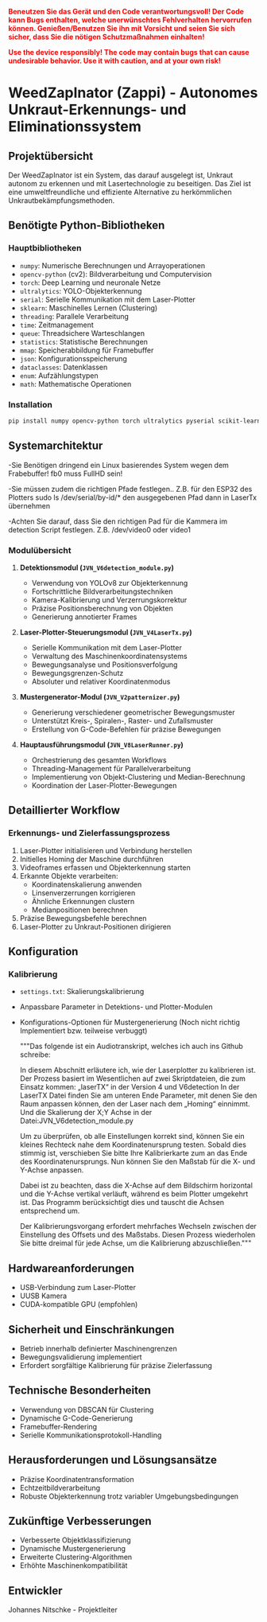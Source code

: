 <font color="red"><strong>Beneutzen Sie das Gerät und den Code verantwortungsvoll! Der Code kann Bugs enthalten, welche unerwünschtes Fehlverhalten hervorrufen können. Genießen/Benutzen Sie ihn mit Vorsicht und seien Sie sich sicher, dass Sie die nötigen Schutzmaßnahmen einhalten!<br>

Use the device responsibly! The code may contain bugs that can cause undesirable behavior. Use it with caution, and at your own risk!</strong></font>

# WeedZapInator (Zappi) - Autonomes Unkraut-Erkennungs- und Eliminationssystem

## Projektübersicht
Der WeedZapInator ist ein System, das darauf ausgelegt ist, Unkraut autonom zu erkennen und mit Lasertechnologie zu beseitigen. Das Ziel ist eine umweltfreundliche und effiziente Alternative zu herkömmlichen Unkrautbekämpfungsmethoden.

## Benötigte Python-Bibliotheken

### Hauptbibliotheken
- `numpy`: Numerische Berechnungen und Arrayoperationen
- `opencv-python` (cv2): Bildverarbeitung und Computervision
- `torch`: Deep Learning und neuronale Netze
- `ultralytics`: YOLO-Objekterkennung
- `serial`: Serielle Kommunikation mit dem Laser-Plotter
- `sklearn`: Maschinelles Lernen (Clustering)
- `threading`: Parallele Verarbeitung
- `time`: Zeitmanagement
- `queue`: Threadsichere Warteschlangen
- `statistics`: Statistische Berechnungen
- `mmap`: Speicherabbildung für Framebuffer
- `json`: Konfigurationsspeicherung
- `dataclasses`: Datenklassen
- `enum`: Aufzählungstypen
- `math`: Mathematische Operationen
  
### Installation
```bash
pip install numpy opencv-python torch ultralytics pyserial scikit-learn
```

## Systemarchitektur
-Sie Benötigen dringend ein Linux basierendes System wegen dem Frabebuffer! fb0 muss FullHD sein!

-Sie müssen zudem die richtigen Pfade festlegen.. Z.B. für den ESP32 des Plotters sudo ls /dev/serial/by-id/*
 den ausgegebenen Pfad dann in LaserTx übernehmen

-Achten Sie darauf, dass Sie den richtigen Pad für die Kammera im detection Script festlegen. Z.B. /dev/video0 oder video1

### Modulübersicht

1. **Detektionsmodul (`JVN_V6detection_module.py`)**
   - Verwendung von YOLOv8 zur Objekterkennung
   - Fortschrittliche Bildverarbeitungstechniken
   - Kamera-Kalibrierung und Verzerrungskorrektur
   - Präzise Positionsberechnung von Objekten
   - Generierung annotierter Frames

2. **Laser-Plotter-Steuerungsmodul (`JVN_V4LaserTx.py`)**
   - Serielle Kommunikation mit dem Laser-Plotter
   - Verwaltung des Maschinenkoordinatensystems
   - Bewegungsanalyse und Positionsverfolgung
   - Bewegungsgrenzen-Schutz
   - Absoluter und relativer Koordinatenmodus

3. **Mustergenerator-Modul (`JVN_V2patternizer.py`)**
   - Generierung verschiedener geometrischer Bewegungsmuster
   - Unterstützt Kreis-, Spiralen-, Raster- und Zufallsmuster
   - Erstellung von G-Code-Befehlen für präzise Bewegungen

4. **Hauptausführungsmodul (`JVN_V8LaserRunner.py`)**
   - Orchestrierung des gesamten Workflows
   - Threading-Management für Parallelverarbeitung
   - Implementierung von Objekt-Clustering und Median-Berechnung
   - Koordination der Laser-Plotter-Bewegungen

## Detaillierter Workflow

### Erkennungs- und Zielerfassungsprozess
1. Laser-Plotter initialisieren und Verbindung herstellen
2. Initielles Homing der Maschine durchführen
3. Videoframes erfassen und Objekterkennung starten
4. Erkannte Objekte verarbeiten:
   - Koordinatenskalierung anwenden
   - Linsenverzerrungen korrigieren
   - Ähnliche Erkennungen clustern
   - Medianpositionen berechnen
5. Präzise Bewegungsbefehle berechnen
6. Laser-Plotter zu Unkraut-Positionen dirigieren

## Konfiguration

### Kalibrierung
- `settings.txt`: Skalierungskalibrierung
- Anpassbare Parameter in Detektions- und Plotter-Modulen
- Konfigurations-Optionen für Mustergenerierung
  (Noch nicht richtig Implementiert bzw. teilweise verbuggt)


  """Das folgende ist ein Audiotranskript, welches ich auch ins Github schreibe:
   
   In diesem Abschnitt erläutere ich, wie der Laserplotter zu kalibrieren ist.
   Der Prozess basiert im Wesentlichen auf zwei Skriptdateien, die zum Einsatz kommen: „laserTX“ in der Version 4 und V6detection
   In der LaserTX Datei finden Sie am unteren Ende Parameter, mit denen Sie den Raum anpassen können, den der Laser nach dem „Homing“ einnimmt. Und die Skalierung der X;Y Achse in der Datei:JVN_V6detection_module.py
   
   Um zu überprüfen, ob alle Einstellungen korrekt sind, können Sie ein kleines Rechteck nahe dem Koordinatenursprung testen. Sobald dies stimmig ist, verschieben Sie bitte Ihre Kalibrierkarte zum an das Ende des Koordinatenursprungs. Nun können Sie den Maßstab für die X- und Y-Achse anpassen.
   
   Dabei ist zu beachten, dass die X-Achse auf dem Bildschirm horizontal und die Y-Achse vertikal verläuft, während es beim Plotter umgekehrt ist. Das Programm berücksichtigt dies und tauscht die Achsen entsprechend um.
   
   Der Kalibrierungsvorgang erfordert mehrfaches Wechseln zwischen der Einstellung des Offsets und des Maßstabs. Diesen Prozess wiederholen Sie bitte dreimal für jede Achse, um die Kalibrierung abzuschließen."""

## Hardwareanforderungen
- USB-Verbindung zum Laser-Plotter
- UUSB Kamera
- CUDA-kompatible GPU (empfohlen)

## Sicherheit und Einschränkungen
- Betrieb innerhalb definierter Maschinengrenzen
- Bewegungsvalidierung implementiert
- Erfordert sorgfältige Kalibrierung für präzise Zielerfassung

## Technische Besonderheiten
- Verwendung von DBSCAN für Clustering
- Dynamische G-Code-Generierung
- Framebuffer-Rendering
- Serielle Kommunikationsprotokoll-Handling

## Herausforderungen und Lösungsansätze
- Präzise Koordinatentransformation
- Echtzeitbildverarbeitung
- Robuste Objekterkennung trotz variabler Umgebungsbedingungen

## Zukünftige Verbesserungen
- Verbesserte Objektklassifizierung
- Dynamische Mustergenerierung
- Erweiterte Clustering-Algorithmen
- Erhöhte Maschinenkompatibilität

## Entwickler
Johannes Nitschke - Projektleiter
